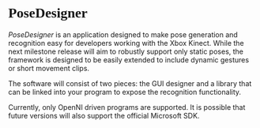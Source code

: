 <link href='http://fonts.googleapis.com/css?family=Pacifico' rel='stylesheet' type='text/css'>

<h1 style="font-family: Pacifico;">PoseDesigner</h1>

*PoseDesigner* is an application designed to make pose generation and
recognition easy for developers working with the Xbox Kinect. While the
next milestone release will aim to robustly support only static poses,
the framework is designed to be easily extended to include dynamic gestures
or short movement clips.

The software will consist of two pieces: the GUI designer and a library that
can be linked into your program to expose the recognition functionality.

Currently, only OpenNI driven programs are supported. It is possible that
future versions will also support the official Microsoft SDK.
